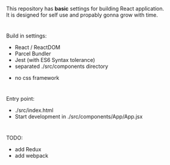This repository has  **basic** settings for building React application.  
It is designed for self use and propably gonna grow with time.
#
Build in settings:
- React / ReactDOM
- Parcel Bundler
- Jest (with ES6 Syntax tolerance)
- separated ./src/components directory

+ no css framework   

# 
Entry point:
- ./src/index.html
- Start development in ./src/components/App/App.jsx

# 
TODO:
+ add Redux
+ add webpack 